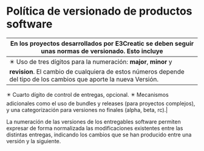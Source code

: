 # Política de versionado de productos software


|En los proyectos desarrollados por E3Creatic se deben seguir unas normas de versionado. Esto incluye  |
|-----------|
| ✴️ Uso de tres dígitos para la numeración: **major**, **minor** y **revision**. El cambio de cualquiera de estos números depende del tipo de los cambios que aporte la nueva Versión.  
✴️ Cuarto dígito de control de entregas, opcional. 
✴️ Mecanismos adicionales como el uso de bundles y releases (para proyectos complejos), y una categorización para versiones no finales (alpha, beta, rc).|

La numeración de las versiones de los entregables software permiten expresar de forma normalizada las modificaciones existentes entre las distintas entregas, indicando los cambios que se han producido entre una versión y la siguiente.



